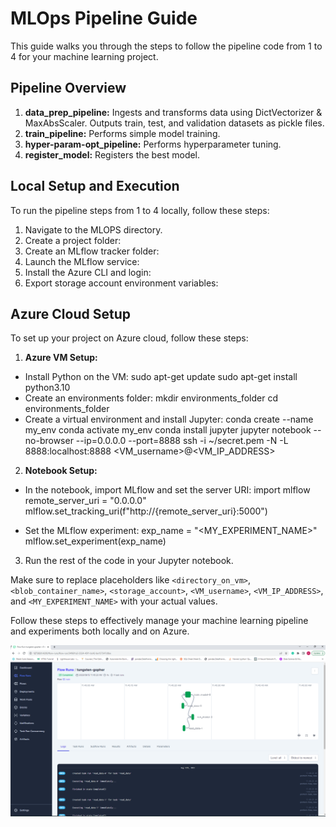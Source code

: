 # MLOps Pipeline Guide

This guide walks you through the steps to follow the pipeline code from 1 to 4 for your machine learning project.

## Pipeline Overview

1. **data_prep_pipeline:** Ingests and transforms data using DictVectorizer & MaxAbsScaler. Outputs train, test, and validation datasets as pickle files.
2. **train_pipeline:** Performs simple model training.
3. **hyper-param-opt_pipeline:** Performs hyperparameter tuning.
4. **register_model:** Registers the best model.

## Local Setup and Execution

To run the pipeline steps from 1 to 4 locally, follow these steps:

1. Navigate to the MLOPS directory.
2. Create a project folder:
3. Create an MLflow tracker folder:
4. Launch the MLflow service:
5. Install the Azure CLI and login:
6. Export storage account environment variables:


## Azure Cloud Setup

To set up your project on Azure cloud, follow these steps:

1. **Azure VM Setup:**
- Install Python on the VM:
  sudo apt-get update
  sudo apt-get install python3.10
- Create an environments folder:
  mkdir environments_folder
  cd environments_folder
- Create a virtual environment and install Jupyter:
  conda create --name my_env
  conda activate my_env
  conda install jupyter
  jupyter notebook --no-browser --ip=0.0.0.0 --port=8888
  ssh -i ~/secret.pem -N -L 8888:localhost:8888 <VM_username>@<VM_IP_ADDRESS>

2. **Notebook Setup:**
- In the notebook, import MLflow and set the server URI:
  import mlflow
  remote_server_uri = "0.0.0.0"
  mlflow.set_tracking_uri(f"http://{remote_server_uri}:5000")

- Set the MLflow experiment:
  exp_name = "<MY_EXPERIMENT_NAME>"
  mlflow.set_experiment(exp_name)

3. Run the rest of the code in your Jupyter notebook.

Make sure to replace placeholders like `<directory_on_vm>`, `<blob_container_name>`, `<storage_account>`, `<VM_username>`, `<VM_IP_ADDRESS>`, and `<MY_EXPERIMENT_NAME>` with your actual values.

Follow these steps to effectively manage your machine learning pipeline and experiments both locally and on Azure.



![Alt text](<../pictures/Prefect Run.png>)